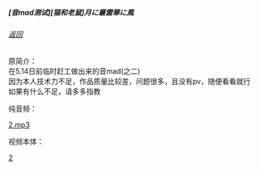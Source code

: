 ##### [音mad测试][猫和老鼠]月に叢雲華に風

###### [返回](/)

原简介：  
在5.14日前临时赶工做出来的音mad(之二)  
因为本人技术力不足，作品质量比较差，问题很多，且没有pv，随便看看就行  
如果有什么不足，请多多指教  

纯音频：   

[2.mp3](https://static.mrl646.top/assets/2.mp3 ':include')

视频本体：  

[2](https://static.mrl646.top/assets/2.mp4 ':include')
